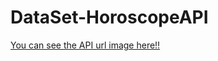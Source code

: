 # DataSet-HoroscopeAPI
[You can see the API url image here!!](https://cerengumus.github.io/DataSet-HoroscopeAPI/data.json)
